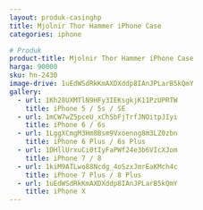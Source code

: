 ```yaml
---
layout: produk-casinghp
title: Mjolnir Thor Hammer iPhone Case
categories: iphone

# Produk
product-title: Mjolnir Thor Hammer iPhone Case
harga: 90000
sku: hn-2430
image-drive: 1uEdWSdRkKmAXDXddp8IAnJPLarB5kQmY
gallery:
  - url: 1Kh28UXMTlN9HFy3IEKsgkjK11PzUPRTW
    title: iPhone 5 / 5s / SE
  - url: 1mCW7wZ5pceU_xChSbFjTrfJNOitpJIyi
    title: iPhone 6 / 6s
  - url: 1LggXCmgM3Hm8Bsm9Vxoenng8m3LZ0zbn
    title: iPhone 6 Plus / 6s Plus
  - url: 1DHllUrxuCi0tIyFaPWf24e3b6VIcXJom
    title: iPhone 7 / 8
  - url: 1kiM9ATLwo88Ncdg_4oSzxJmrEaKMch4c
    title: iPhone 7 Plus / 8 Plus
  - url: 1uEdWSdRkKmAXDXddp8IAnJPLarB5kQmY
    title: iPhone X
---
```

